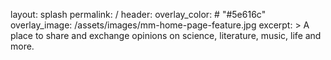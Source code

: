 layout: splash
permalink: /
header:
    overlay_color: # "#5e616c"
    overlay_image: /assets/images/mm-home-page-feature.jpg
excerpt: >
    A place to share and exchange opinions on science, literature, music, life and more.
